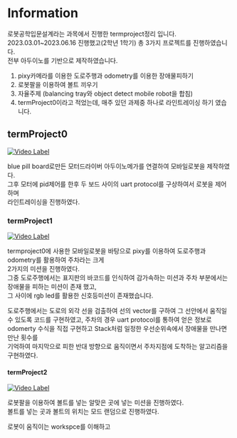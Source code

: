 # Information
로봇공학입문설계라는 과목에서 진행한 termproject정리 입니다.  
2023.03.01~2023.06.16 진행했고(2학년 1학기) 총 3가지 프로젝트를 진행하였습니다.  
전부 아두이노를 기반으로 제작하였습니다.  

1. pixy카메라를 이용한 도로주행과 odometry를 이용한 장애물피하기
2. 로봇팔을 이용하여 볼트 끼우기
3. 자율주제 (balancing tray와 object detect mobile robot을 합침)  
4. termProject0이라고 적었는데, 매주 있던 과제중 하나로 라인트레이싱 하기 였습니다.  

## termProject0
[![Video Label](http://img.youtube.com/vi/ghHa1IlgGxM/0.jpg)](https://youtu.be/ghHa1IlgGxM)


blue pill board로만든 모터드라이버 아두이노메가를 연결하여 모바일로봇을 제작하였다.  
그후 모터에 pid제어를 한후 두 보드 사이의 uart protocol를 구상하여서 로봇을 제어하며  
라인트레이싱을 진행하였다.

### termProject1
[![Video Label](http://img.youtube.com/vi/mAp53yD6Okc/0.jpg)](https://youtu.be/mAp53yD6Okc)

termproject0에 사용한 모바일로봇을 바탕으로 pixy를 이용하여 도로주행과 odometry를 활용하여 주차라는 크게  
2가지의 미션을 진행하였다.  
그중 도로주행에서는 표지판의 바코드를 인식하여 감가속하는 미션과 주차 부분에서는 장애물을 피하는 미션이 존재 했고,  
그 사이에 rgb led를 활용한 신호등미션이 존재했습니다.  

도로주행에서는 도로의 외각 선을 검출하여 선의 vector를 구하여 그 선안에서 움직일수 있도록 코드를 구현하였고, 주차의 경우
uart protocol를 통하여 얻은 정보로 odomerty 수식을 직접 구현하고 Stack처럼 일정한 우선순위속에서 장애물을 만나면 만난 횟수를  
기억하여 마지막으로 피한 반대 방향으로 움직이면서 주차지점에 도착하는 알고리즘을 구현하였다.

#### termProject2
[![Video Label](http://img.youtube.com/vi/IdN1mbT2LjY/0.jpg)](https://youtu.be/IdN1mbT2LjY)

로봇팔을 이용하여 볼트를 넣는 알맞은 곳에 넣는 미션을 진행하였다.  
볼트를 넣는 곳과 볼트의 위치는 모드 랜덤으로 진행하였다.  

로봇이 움직이는 workspce를 이해하고 
